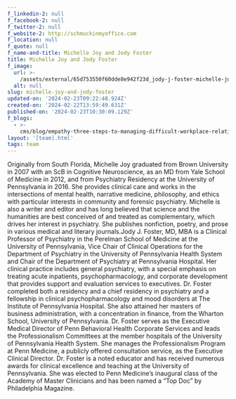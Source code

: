 ```yaml
---
f_linkedin-2: null
f_facebook-2: null
f_twitter-2: null
f_website-2: http://schmuckinmyoffice.com
f_location: null
f_quote: null
f_name-and-title: Michelle Joy and Jody Foster
title: Michelle Joy and Jody Foster
f_image:
  url: >-
    /assets/external/65d753550f60dde8e942f23d_jody-j-foster-michelle-joy-180x220.jpeg
  alt: null
slug: michelle-joy-and-jody-foster
updated-on: '2024-02-23T09:22:48.924Z'
created-on: '2024-02-22T13:59:49.631Z'
published-on: '2024-02-23T10:30:09.129Z'
f_blogs:
  - >-
    cms/blog/empathy-three-steps-to-managing-difficult-workplace-relationships.md
layout: '[team].html'
tags: team
---
```


Originally from South Florida, Michelle Joy graduated from Brown University in 2007 with an ScB in Cognitive Neuroscience, as an MD from Yale School of Medicine in 2012, and from Psychiatry Residency at the University of Pennsylvania in 2016. She provides clinical care and works in the intersections of mental health, narrative medicine, philosophy, and ethics with particular interests in community and forensic psychiatry. Michelle is also a writer and editor and has long believed that science and the humanities are best conceived of and treated as complementary, which drives her interest in psychiatry. She publishes nonfiction, poetry, and prose in various medical and literary journals.Jody J. Foster, MD, MBA is a Clinical Professor of Psychiatry in the Perelman School of Medicine at the University of Pennsylvania, Vice Chair of Clinical Operations for the Department of Psychiatry in the University of Pennsylvania Health System and Chair of the Department of Psychiatry at Pennsylvania Hospital. Her clinical practice includes general psychiatry, with a special emphasis on treating acute inpatients, psychopharmacology, and corporate development that provides support and evaluation services to executives. Dr. Foster completed both a residency and a chief residency in psychiatry and a fellowship in clinical psychopharmacology and mood disorders at The Institute of Pennsylvania Hospital. She also attained her masters of business administration, with a concentration in finance, from the Wharton School, University of Pennsylvania. Dr. Foster serves as the Executive Medical Director of Penn Behavioral Health Corporate Services and leads the Professionalism Committees at the member hospitals of the University of Pennsylvania Health System. She manages the Professionalism Program at Penn Medicine, a publicly offered consultation service, as the Executive Clinical Director. Dr. Foster is a noted educator and has received numerous awards for clinical excellence and teaching at the University of Pennsylvania. She was elected to Penn Medicine’s inaugural class of the Academy of Master Clinicians and has been named a “Top Doc” by Philadelphia Magazine.
